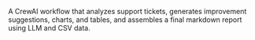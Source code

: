 A CrewAI workflow that analyzes support tickets, generates improvement suggestions, charts, and tables, and assembles a final markdown report using LLM and CSV data.